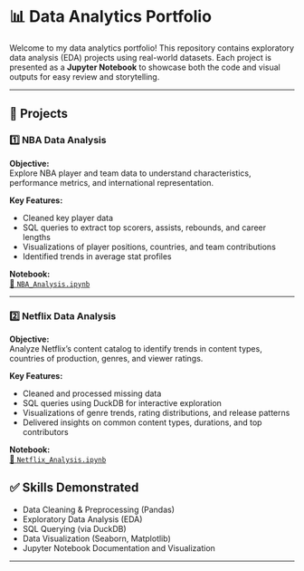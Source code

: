 # 📊 Data Analytics Portfolio

Welcome to my data analytics portfolio! This repository contains exploratory data analysis (EDA) projects using real-world datasets. Each project is presented as a **Jupyter Notebook** to showcase both the code and visual outputs for easy review and storytelling.

---

## 📁 Projects

### 1️⃣ NBA Data Analysis

**Objective:**  
Explore NBA player and team data to understand characteristics, performance metrics, and international representation.

**Key Features:**
- Cleaned key player data
- SQL queries to extract top scorers, assists, rebounds, and career lengths
- Visualizations of player positions, countries, and team contributions
- Identified trends in average stat profiles

**Notebook:**  
[📎 `NBA_Analysis.ipynb`](https://github.com/diegorosasr/personal_projects/blob/699b6c38c1a1b6a3a1509eb7004c11488927e37c/NBA-Data-Analysis/NBA_Data_Analysis.ipynb)

---

### 2️⃣ Netflix Data Analysis

**Objective:**  
Analyze Netflix’s content catalog to identify trends in content types, countries of production, genres, and viewer ratings.

**Key Features:**
- Cleaned and processed missing data 
- SQL queries using DuckDB for interactive exploration
- Visualizations of genre trends, rating distributions, and release patterns
- Delivered insights on common content types, durations, and top contributors

**Notebook:**  
[📎 `Netflix_Analysis.ipynb`](https://github.com/diegorosasr/personal_projects/blob/c4a8480039f7961367e64e42325dbe96315544d6/Netflix_Data_Analysis/Netflix_Data_Analysis.ipynb)

## ✅ Skills Demonstrated
- Data Cleaning & Preprocessing (Pandas)
- Exploratory Data Analysis (EDA)
- SQL Querying (via DuckDB)
- Data Visualization (Seaborn, Matplotlib)
- Jupyter Notebook Documentation and Visualization

---
